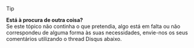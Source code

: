 
> [!TIP]
> **Está à procura de outra coisa?**  
> Se este tópico não continha o que pretendia, algo está em falta ou não correspondeu de alguma forma às suas necessidades, envie-nos os seus comentários utilizando o thread Disqus abaixo.
> 
> 

<!--HONumber=Sep16_HO3-->


